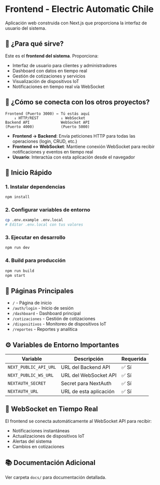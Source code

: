 # Frontend - Electric Automatic Chile

Aplicación web construida con Next.js que proporciona la interfaz de usuario del sistema.

## 🎯 ¿Para qué sirve?

Este es el **frontend del sistema**. Proporciona:
- Interfaz de usuario para clientes y administradores
- Dashboard con datos en tiempo real
- Gestión de cotizaciones y servicios
- Visualización de dispositivos IoT
- Notificaciones en tiempo real vía WebSocket

## 🔌 ¿Cómo se conecta con los otros proyectos?

```
Frontend (Puerto 3000) ← Tú estás aquí
    ↓ HTTP/REST          ↓ WebSocket
Backend API              WebSocket API
(Puerto 4000)            (Puerto 5000)
```

- **Frontend → Backend**: Envía peticiones HTTP para todas las operaciones (login, CRUD, etc.)
- **Frontend ↔ WebSocket**: Mantiene conexión WebSocket para recibir notificaciones y eventos en tiempo real
- **Usuario**: Interactúa con esta aplicación desde el navegador

## 🚀 Inicio Rápido

### 1. Instalar dependencias
```bash
npm install
```

### 2. Configurar variables de entorno
```bash
cp .env.example .env.local
# Editar .env.local con tus valores
```

### 3. Ejecutar en desarrollo
```bash
npm run dev
```

### 4. Build para producción
```bash
npm run build
npm start
```

## 📱 Páginas Principales

- `/` - Página de inicio
- `/auth/login` - Inicio de sesión
- `/dashboard` - Dashboard principal
- `/cotizaciones` - Gestión de cotizaciones
- `/dispositivos` - Monitoreo de dispositivos IoT
- `/reportes` - Reportes y analítica

## ⚙️ Variables de Entorno Importantes

| Variable | Descripción | Requerida |
|----------|-------------|-----------|
| `NEXT_PUBLIC_API_URL` | URL del Backend API | ✅ Sí |
| `NEXT_PUBLIC_WS_URL` | URL del WebSocket API | ✅ Sí |
| `NEXTAUTH_SECRET` | Secret para NextAuth | ✅ Sí |
| `NEXTAUTH_URL` | URL de esta aplicación | ✅ Sí |

## 🔄 WebSocket en Tiempo Real

El frontend se conecta automáticamente al WebSocket API para recibir:
- Notificaciones instantáneas
- Actualizaciones de dispositivos IoT
- Alertas del sistema
- Cambios en cotizaciones

## 📚 Documentación Adicional

Ver carpeta `docs/` para documentación detallada.
